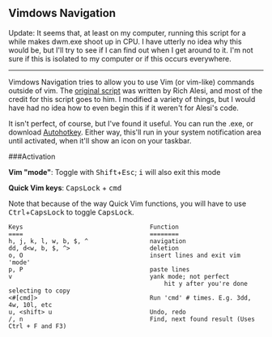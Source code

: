 Vimdows Navigation
------------------

Update: It seems that, at least on my computer, running this script for a while makes
dwm.exe shoot up in CPU. I have utterly no idea why this would be, but I'll try to see
if I can find out when I get around to it. I'm not sure if this is isolated to my
computer or if this occurs everywhere.

---

Vimdows Navigation tries to allow you to use Vim (or vim-like) commands outside of vim. 
The [original script](http://www.autohotkey.com/community/viewtopic.php?t=44762)
was written by Rich Alesi, and most of the credit for this script goes to him. I
modified a variety of things, but I would have had no idea how to even
begin this if it weren't for Alesi's code. 

It isn't perfect, of course, but I've found it useful. You can run the .exe, or 
download [Autohotkey](http://www.autohotkey.com). Either way, this'll run in your
system notification area until activated, when it'll show an icon on your taskbar. 

###Activation

**Vim "mode"**: Toggle with <tt>Shift</tt>+<tt>Esc</tt>; <tt>i</tt> will also exit 
this mode


**Quick Vim keys**:  <tt>CapsLock</tt> + <tt>cmd</tt>

Note that because of the way Quick Vim functions, you will have to use 
<tt>Ctrl</tt>+<tt>CapsLock</tt> to toggle <tt>CapsLock</tt>. 

	Keys                                   Function
	====                                   ========
	h, j, k, l, w, b, $, ^                 navigation
	dd, d<w, b, $, ^>                      deletion
	o, O                                   insert lines and exit vim 'mode'
	p, P                                   paste lines
	v                                      yank mode; not perfect
   	                                           hit y after you're done selecting to copy
	<#[cmd]>                               Run 'cmd' # times. E.g. 3dd, 4w, 10l, etc
	u, <shift> u                           Undo, redo
	/, n                                   Find, next found result (Uses Ctrl + F and F3)
	